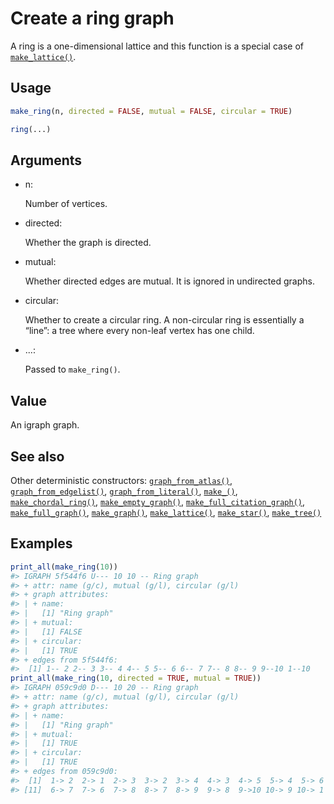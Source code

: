 # Create a ring graph

A ring is a one-dimensional lattice and this function is a special case
of [`make_lattice()`](https://r.igraph.org/reference/make_lattice.md).

## Usage

``` r
make_ring(n, directed = FALSE, mutual = FALSE, circular = TRUE)

ring(...)
```

## Arguments

- n:

  Number of vertices.

- directed:

  Whether the graph is directed.

- mutual:

  Whether directed edges are mutual. It is ignored in undirected graphs.

- circular:

  Whether to create a circular ring. A non-circular ring is essentially
  a “line”: a tree where every non-leaf vertex has one child.

- ...:

  Passed to `make_ring()`.

## Value

An igraph graph.

## See also

Other deterministic constructors:
[`graph_from_atlas()`](https://r.igraph.org/reference/graph_from_atlas.md),
[`graph_from_edgelist()`](https://r.igraph.org/reference/graph_from_edgelist.md),
[`graph_from_literal()`](https://r.igraph.org/reference/graph_from_literal.md),
[`make_()`](https://r.igraph.org/reference/make_.md),
[`make_chordal_ring()`](https://r.igraph.org/reference/make_chordal_ring.md),
[`make_empty_graph()`](https://r.igraph.org/reference/make_empty_graph.md),
[`make_full_citation_graph()`](https://r.igraph.org/reference/make_full_citation_graph.md),
[`make_full_graph()`](https://r.igraph.org/reference/make_full_graph.md),
[`make_graph()`](https://r.igraph.org/reference/make_graph.md),
[`make_lattice()`](https://r.igraph.org/reference/make_lattice.md),
[`make_star()`](https://r.igraph.org/reference/make_star.md),
[`make_tree()`](https://r.igraph.org/reference/make_tree.md)

## Examples

``` r
print_all(make_ring(10))
#> IGRAPH 5f544f6 U--- 10 10 -- Ring graph
#> + attr: name (g/c), mutual (g/l), circular (g/l)
#> + graph attributes:
#> | + name:
#> |   [1] "Ring graph"
#> | + mutual:
#> |   [1] FALSE
#> | + circular:
#> |   [1] TRUE
#> + edges from 5f544f6:
#>  [1] 1-- 2 2-- 3 3-- 4 4-- 5 5-- 6 6-- 7 7-- 8 8-- 9 9--10 1--10
print_all(make_ring(10, directed = TRUE, mutual = TRUE))
#> IGRAPH 059c9d0 D--- 10 20 -- Ring graph
#> + attr: name (g/c), mutual (g/l), circular (g/l)
#> + graph attributes:
#> | + name:
#> |   [1] "Ring graph"
#> | + mutual:
#> |   [1] TRUE
#> | + circular:
#> |   [1] TRUE
#> + edges from 059c9d0:
#>  [1]  1-> 2  2-> 1  2-> 3  3-> 2  3-> 4  4-> 3  4-> 5  5-> 4  5-> 6  6-> 5
#> [11]  6-> 7  7-> 6  7-> 8  8-> 7  8-> 9  9-> 8  9->10 10-> 9 10-> 1  1->10
```
